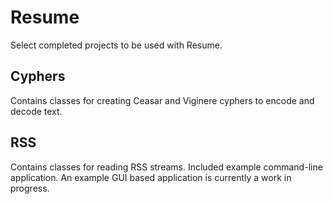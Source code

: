 Resume
======

Select completed projects to be used with Resume.

**Cyphers**
-------

  Contains classes for creating Ceasar and Viginere cyphers to encode and decode text.

RSS
---

  Contains classes for reading RSS streams. Included example command-line application. An example GUI based application is currently a work in progress.
